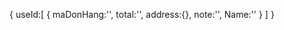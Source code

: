
{
    useId:[
        {
            maDonHang:'',
            total:'',
            address:{},
            note:'',
            Name:''
        }
    ]
}